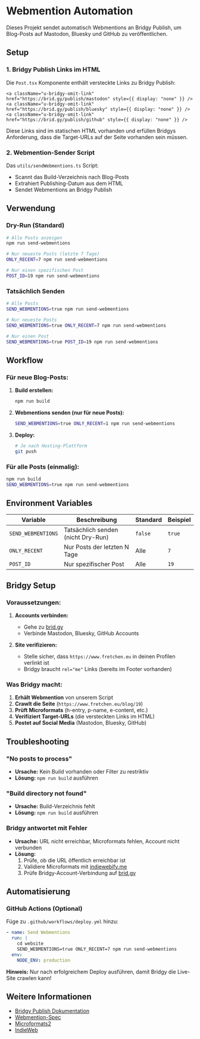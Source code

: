 # Webmention Automation

Dieses Projekt sendet automatisch Webmentions an Bridgy Publish, um Blog-Posts auf Mastodon, Bluesky und GitHub zu veröffentlichen.

## Setup

### 1. Bridgy Publish Links im HTML

Die `Post.tsx` Komponente enthält versteckte Links zu Bridgy Publish:

```tsx
<a className="u-bridgy-omit-link" href="https://brid.gy/publish/mastodon" style={{ display: "none" }} />
<a className="u-bridgy-omit-link" href="https://brid.gy/publish/bluesky" style={{ display: "none" }} />
<a className="u-bridgy-omit-link" href="https://brid.gy/publish/github" style={{ display: "none" }} />
```

Diese Links sind im statischen HTML vorhanden und erfüllen Bridgys Anforderung, dass die Target-URLs auf der Seite vorhanden sein müssen.

### 2. Webmention-Sender Script

Das `utils/sendWebmentions.ts` Script:
- Scannt das Build-Verzeichnis nach Blog-Posts
- Extrahiert Publishing-Datum aus dem HTML
- Sendet Webmentions an Bridgy Publish

## Verwendung

### Dry-Run (Standard)

```bash
# Alle Posts anzeigen
npm run send-webmentions

# Nur neueste Posts (letzte 7 Tage)
ONLY_RECENT=7 npm run send-webmentions

# Nur einen spezifischen Post
POST_ID=19 npm run send-webmentions
```

### Tatsächlich Senden

```bash
# Alle Posts
SEND_WEBMENTIONS=true npm run send-webmentions

# Nur neueste Posts
SEND_WEBMENTIONS=true ONLY_RECENT=7 npm run send-webmentions

# Nur einen Post
SEND_WEBMENTIONS=true POST_ID=19 npm run send-webmentions
```

## Workflow

### Für neue Blog-Posts:

1. **Build erstellen:**
   ```bash
   npm run build
   ```

2. **Webmentions senden (nur für neue Posts):**
   ```bash
   SEND_WEBMENTIONS=true ONLY_RECENT=1 npm run send-webmentions
   ```

3. **Deploy:**
   ```bash
   # Je nach Hosting-Plattform
   git push
   ```

### Für alle Posts (einmalig):

```bash
npm run build
SEND_WEBMENTIONS=true npm run send-webmentions
```

## Environment Variables

| Variable | Beschreibung | Standard | Beispiel |
|----------|--------------|----------|----------|
| `SEND_WEBMENTIONS` | Tatsächlich senden (nicht Dry-Run) | `false` | `true` |
| `ONLY_RECENT` | Nur Posts der letzten N Tage | Alle | `7` |
| `POST_ID` | Nur spezifischer Post | Alle | `19` |

## Bridgy Setup

### Voraussetzungen:

1. **Accounts verbinden:**
   - Gehe zu [brid.gy](https://brid.gy)
   - Verbinde Mastodon, Bluesky, GitHub Accounts

2. **Site verifizieren:**
   - Stelle sicher, dass `https://www.fretchen.eu` in deinen Profilen verlinkt ist
   - Bridgy braucht `rel="me"` Links (bereits im Footer vorhanden)

### Was Bridgy macht:

1. **Erhält Webmention** von unserem Script
2. **Crawlt die Seite** (`https://www.fretchen.eu/blog/19`)
3. **Prüft Microformats** (h-entry, p-name, e-content, etc.)
4. **Verifiziert Target-URLs** (die versteckten Links im HTML)
5. **Postet auf Social Media** (Mastodon, Bluesky, GitHub)

## Troubleshooting

### "No posts to process"

- **Ursache:** Kein Build vorhanden oder Filter zu restriktiv
- **Lösung:** `npm run build` ausführen

### "Build directory not found"

- **Ursache:** Build-Verzeichnis fehlt
- **Lösung:** `npm run build` ausführen

### Bridgy antwortet mit Fehler

- **Ursache:** URL nicht erreichbar, Microformats fehlen, Account nicht verbunden
- **Lösung:** 
  1. Prüfe, ob die URL öffentlich erreichbar ist
  2. Validiere Microformats mit [indiewebify.me](https://indiewebify.me)
  3. Prüfe Bridgy-Account-Verbindung auf [brid.gy](https://brid.gy)

## Automatisierung

### GitHub Actions (Optional)

Füge zu `.github/workflows/deploy.yml` hinzu:

```yaml
- name: Send Webmentions
  run: |
    cd website
    SEND_WEBMENTIONS=true ONLY_RECENT=7 npm run send-webmentions
  env:
    NODE_ENV: production
```

**Hinweis:** Nur nach erfolgreichem Deploy ausführen, damit Bridgy die Live-Site crawlen kann!

## Weitere Informationen

- [Bridgy Publish Dokumentation](https://brid.gy/about#publish)
- [Webmention-Spec](https://www.w3.org/TR/webmention/)
- [Microformats2](https://microformats.org/wiki/microformats2)
- [IndieWeb](https://indieweb.org/)
